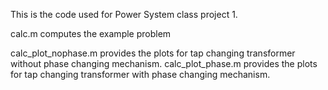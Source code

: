 This is the code used for Power System class project 1.

calc.m computes the example problem

calc_plot_nophase.m provides the plots for tap changing transformer without phase changing mechanism.
calc_plot_phase.m provides the plots for tap changing transformer with phase changing mechanism.
